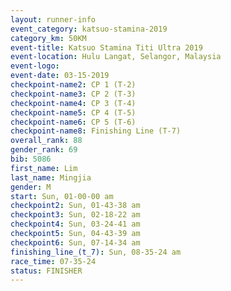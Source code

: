 ```yaml
---
layout: runner-info 
event_category: katsuo-stamina-2019 
category_km: 50KM 
event-title: Katsuo Stamina Titi Ultra 2019 
event-location: Hulu Langat, Selangor, Malaysia 
event-logo: 
event-date: 03-15-2019 
checkpoint-name2: CP 1 (T-2) 
checkpoint-name3: CP 2 (T-3) 
checkpoint-name4: CP 3 (T-4) 
checkpoint-name5: CP 4 (T-5) 
checkpoint-name6: CP 5 (T-6) 
checkpoint-name8: Finishing Line (T-7) 
overall_rank: 88
gender_rank: 69
bib: 5086
first_name: Lim
last_name: Mingjia
gender: M
start: Sun, 01-00-00 am
checkpoint2: Sun, 01-43-38 am
checkpoint3: Sun, 02-18-22 am
checkpoint4: Sun, 03-24-41 am
checkpoint5: Sun, 04-43-39 am
checkpoint6: Sun, 07-14-34 am
finishing_line_(t_7): Sun, 08-35-24 am
race_time: 07-35-24
status: FINISHER
---
```

